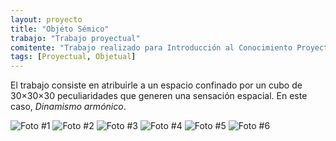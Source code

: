 ```yaml
---
layout: proyecto
title: "Objéto Sémico"
trabajo: "Trabajo proyectual"
comitente: "Trabajo realizado para Introducción al Conocimiento Proyectual I, [Cátedra Speranza](http://www.catedrasperanza.com.ar), FADU--UBA."
tags: [Proyectual, Objetual]
---
```


El trabajo consiste en atribuirle a un espacio confinado por un cubo de 30×30×30 peculiaridades que generen una sensación espacial. En este caso, *Dinamismo armónico*.

<div class="fotorama">
     <img src="{{ site.baseurl }}/img/2008_icp-1.jpg" alt="Foto #1" />
     <img src="{{ site.baseurl }}/img/2008_icp-2.jpg" alt="Foto #2" />
     <img src="{{ site.baseurl }}/img/2008_icp-3.jpg" alt="Foto #3" />
     <img src="{{ site.baseurl }}/img/2008_icp-4.jpg" alt="Foto #4" />
     <img src="{{ site.baseurl }}/img/2008_icp-5.jpg" alt="Foto #5" />
     <img src="{{ site.baseurl }}/img/2008_icp-6.jpg" alt="Foto #6" />
</div>
